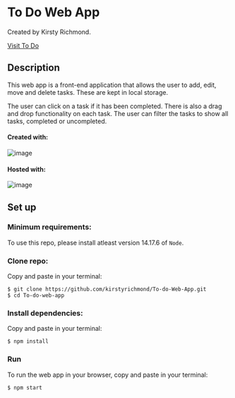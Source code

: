 # To Do Web App

Created by Kirsty Richmond.

[Visit To Do](https://kirsty-richmond-todo-app.netlify.app)

## Description

This web app is a front-end application that allows the user to add, edit, move and delete tasks. These are kept in local storage.

The user can click on a task if it has been completed. There is also a drag and drop functionality on each task. The user can filter the tasks to show all tasks, completed or uncompleted.

#### Created with:

![image](https://user-images.githubusercontent.com/90627497/158431047-e178d3e9-ae3a-4709-ac60-16e5b0a4bc4e.png)

#### Hosted with:

![image](https://user-images.githubusercontent.com/90627497/158431087-0cb4ea41-2d15-4eb6-a8a4-0751e542d875.png)

## Set up

### Minimum requirements:

To use this repo, please install atleast version 14.17.6 of ```Node```. 

### Clone repo:

Copy and paste in your terminal:

```
$ git clone https://github.com/kirstyrichmond/To-do-Web-App.git
$ cd To-do-web-app
```

### Install dependencies:

Copy and paste in your terminal:

```
$ npm install
```

### Run

To run the web app in your browser, copy and paste in your terminal:

```
$ npm start
```
